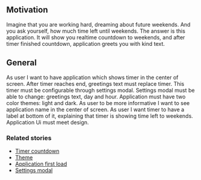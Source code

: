 ## Motivation

Imagine that you are working hard, dreaming about future weekends.
And you ask yourself, how much time left until weekends.
The answer is this application.
It will show you realtime countdown to weekends,
and after timer finished countdown, application greets you with kind text.

## General
As user I want to have application which shows timer in the center of screen.
After timer reaches end, greetings text must replace timer.
This timer must be configurable through settings modal.
Settings modal must be able to change: greetings text, day and hour.
Application must have two color themes: light and dark.
As user to be more informative I want to see application name in the center of screen.
As user I want timer to have a label at bottom of it, explaining that timer is showing time left to weekends.
Application Ui must meet design.

### Related stories
 - [Timer countdown](https://github.com/Nedilko/weekends/issues/86)
 - [Theme](https://github.com/Nedilko/weekends/issues/85)
 - [Application first load](https://github.com/Nedilko/weekends/issues/91)
 - [Settings modal](https://github.com/Nedilko/weekends/issues/92)
